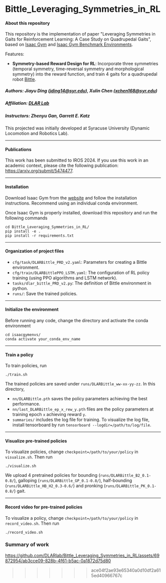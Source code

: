 # Bittle_Leveraging_Symmetries_in_RL


#### About this repository
This repository is the implementation of paper "Leveraging Symmetries in Gaits for Reinforcement Learning: A Case Study on Quadrupedal Gaits", based on [Isaac Gym](https://developer.nvidia.com/isaac-gym) and [Isaac Gym Benchmark Environments](https://github.com/NVIDIA-Omniverse/IsaacGymEnvs).

Features:
* **Symmetry-based Reward Design for RL**: Incorporate three symmetries (temporal symmetry, time-reversal symmetry and morphological symmetry) into the reward function, and train 4 gaits for a quadrupedal robot [Bittle](https://www.petoi.com/pages/bittle-smart-robot-dog-model-overview).

##### Authors: Jiayu Ding (<jding14@syr.edu>), Xulin Chen (<xchen168@syr.edu>)
##### Affiliation: [DLAR Lab](https://dlarlab.syr.edu/)
##### Instructors: Zhenyu Gan, Garrett E. Katz 

This projected was initially developed at Syracuse University (Dynamic Locomotion and Robotics Lab).

---
#### Publications
This work has been submitted to IROS 2024. If you use this work in an academic context, please cite the following publication: https://arxiv.org/submit/5474477.

---
#### Installation
Download Isaac Gym from the [website](https://developer.nvidia.com/isaac-gym) and follow the installation instructions. Recommend using an individual conda environment.

Once Isaac Gym is properly installed, download this repository and run the following commands

```
cd Bittle_Leveraging_Symmetries_in_RL/
pip install -e .
pip install -r requirements.txt
```

---
#### Organization of project files
* `cfg/task/DLARBittle_PRD_v2.yaml`: Parameters for creating a Bittle environment.
* `cfg/train/DLARBittlePPO_LSTM.yaml`: The configuration of RL policy training (using PPO algorithms and LSTM network).
* `tasks/dlar_bittle_PRD_v2.py`: The definition of Bittle environment in python.
* `runs/`: Save the trained policies.

---
#### Initialize the environment
Before running any code, change the directory and activate the conda environment
```
cd isaacgymenvs/
conda activate your_conda_env_name
```

---
#### Train a policy
To train policies, run
```
./train.sh
```
The trained policies are saved under `runs/DLARBittle_ww-xx-yy-zz`. In this directory, 
* `nn/DLARBittle.pth` saves the policy parameters achieving the best performance.
* `nn/last_DLARBittle_ep_x_rew_y.pth` files are the policy parameters at training epoch `x` achieving reward `y`.
* `summaries/` includes the log file for training. To visualize the log file, install tensorboard by  run `tensorboard --logdir=/path/to/log/file`.


---
#### Visualize pre-trained policies
To visualize policies, change `checkpoint=/path/to/your/policy` in `visualize.sh`. Then run
```
./visualize.sh
```

We upload 4 pretrained policies for bounding (`runs/DLARBittle_B2_0.1-0.8/`), galloping (`runs/DLARBittle_GP_0.1-0.8/`), half-bounding (`runs/DLARBittle_HB_H2_0.3-0.6/`) and pronking (`runs/DLARBittle_PK_0.1-0.8/`) gait.

---
#### Record video for pre-trained policies
To visualize a policy, change `checkpoint=/path/to/your/policy` in `record_video.sh`. Then run
```
./record_video.sh
```


### Summary of work
https://github.com/DLARlab/Bittle_Leveraging_Symmetries_in_RL/assets/69872954/ab3cce09-828b-4f61-b5ac-0a1872d75d80

>>>>>>> ace04f2ae93e65340a0d10df2a615ed40966767c
